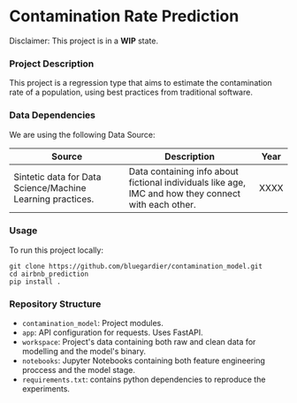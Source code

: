 # Contamination Rate Prediction
Disclaimer: This project is in a **WIP** state.

### Project Description
This project is a regression type that aims to estimate the contamination rate of a population, 
using best practices from traditional software.



### Data Dependencies
We are using the following Data Source:

| Source | Description | Year |
|--------|-------------|------|
|Sintetic data for Data Science/Machine Learning practices.|Data containing info about fictional individuals like age, IMC and how they connect with each other. |XXXX|

### Usage
To run this project locally:
```
git clone https://github.com/bluegardier/contamination_model.git
cd airbnb_prediction
pip install .
``` 

### Repository Structure
- `contamination_model`: Project modules.
- `app`: API configuration for requests. Uses FastAPI.
- `workspace`: Project's data containing both raw and clean data for modelling and the model's binary.
- `notebooks`: Jupyter Notebooks containing both feature engineering proccess and the model stage.
- `requirements.txt`: contains python dependencies to reproduce the experiments.

